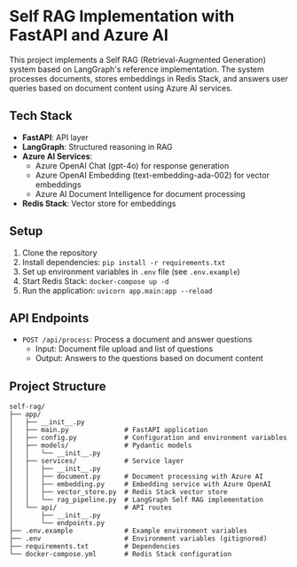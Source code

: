 # Self RAG Implementation with FastAPI and Azure AI

This project implements a Self RAG (Retrieval-Augmented Generation) system based on LangGraph's reference implementation. The system processes documents, stores embeddings in Redis Stack, and answers user queries based on document content using Azure AI services.

## Tech Stack

- **FastAPI**: API layer
- **LangGraph**: Structured reasoning in RAG
- **Azure AI Services**:
  - Azure OpenAI Chat (gpt-4o) for response generation
  - Azure OpenAI Embedding (text-embedding-ada-002) for vector embeddings
  - Azure AI Document Intelligence for document processing
- **Redis Stack**: Vector store for embeddings

## Setup

1. Clone the repository
2. Install dependencies: `pip install -r requirements.txt`
3. Set up environment variables in `.env` file (see `.env.example`)
4. Start Redis Stack: `docker-compose up -d`
5. Run the application: `uvicorn app.main:app --reload`

## API Endpoints

- `POST /api/process`: Process a document and answer questions
  - Input: Document file upload and list of questions
  - Output: Answers to the questions based on document content

## Project Structure

```
self-rag/
├── app/
│   ├── __init__.py
│   ├── main.py              # FastAPI application
│   ├── config.py            # Configuration and environment variables
│   ├── models/              # Pydantic models
│   │   └── __init__.py
│   ├── services/            # Service layer
│   │   ├── __init__.py
│   │   ├── document.py      # Document processing with Azure AI
│   │   ├── embedding.py     # Embedding service with Azure OpenAI
│   │   ├── vector_store.py  # Redis Stack vector store
│   │   └── rag_pipeline.py  # LangGraph Self RAG implementation
│   └── api/                 # API routes
│       ├── __init__.py
│       └── endpoints.py
├── .env.example             # Example environment variables
├── .env                     # Environment variables (gitignored)
├── requirements.txt         # Dependencies
└── docker-compose.yml       # Redis Stack configuration
```
